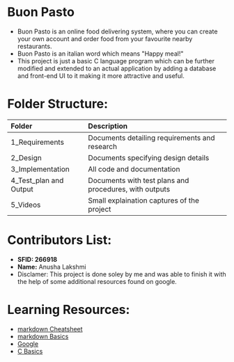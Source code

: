 # Buon Pasto
* Buon Pasto is an online food delivering system, where you can create your own account and order food from your favourite nearby restaurants.
* Buon Pasto is an italian word which means "Happy meal!"
* This project is just a basic C language program which can be further modified and extended to an actual application by adding a database and front-end UI to it making it more    attractive and useful. 

# Folder Structure:

|       Folder          |                   Description                          |
|        :---           |                       :---                             |
| 1_Requirements        | Documents detailing requirements and research          |
| 2_Design              | Documents specifying design details                    |
| 3_Implementation      | All code and documentation                             |
| 4_Test_plan and Output| Documents with test plans and procedures, with outputs |
| 5_Videos              |   Small explaination captures of the project           |

# Contributors List:
* **SFID: 266918**
* **Name:** Anusha Lakshmi
* Disclamer: This project is done soley by me and was able to finish it with the help of some additional resources found on google.

# Learning Resources:
* [markdown Cheatsheet](https://github.com/adam-p/markdown-here/wiki/Markdown-Cheatsheet)
* [markdown Basics](https://guides.github.com/features/mastering-markdown/)
* [Google](https://www.google.com)
* [C Basics](https://developerinsider.co/c-programming-language-cheat-sheet/)
